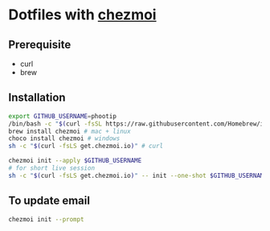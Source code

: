 # Dotfiles with [chezmoi](https://www.chezmoi.io/)

## Prerequisite

- curl
- brew

## Installation

```bash
export GITHUB_USERNAME=phootip
/bin/bash -c "$(curl -fsSL https://raw.githubusercontent.com/Homebrew/install/HEAD/install.sh)"
brew install chezmoi # mac + linux
choco install chezmoi # windows
sh -c "$(curl -fsLS get.chezmoi.io)" # curl

chezmoi init --apply $GITHUB_USERNAME
# for short live session
sh -c "$(curl -fsLS get.chezmoi.io)" -- init --one-shot $GITHUB_USERNAME
```

## To update email
```bash
chezmoi init --prompt
```
